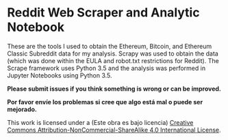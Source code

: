 ﻿# Reddit Web Scraper and Analytic Notebook

These are the tools I used to obtain the Ethereum, Bitcoin, and Ethereum Classic Subreddit data for my analysis. Scrapy was used to obtain the data (which was done within the EULA and robot.txt restrictions for Reddit). The Scrape framework uses Python 3.5 and the analysis was performed in Jupyter Notebooks using Python 3.5.

**Please submit issues if you think something is wrong or can be improved.**

**Por favor envíe los problemas si cree que algo está mal o puede ser mejorado.**

This work is licensed under a (Este obra es bajo licencia) [Creative Commons Attribution-NonCommercial-ShareAlike 4.0 International License](http://creativecommons.org/licenses/by-nc-sa/4.0/).
